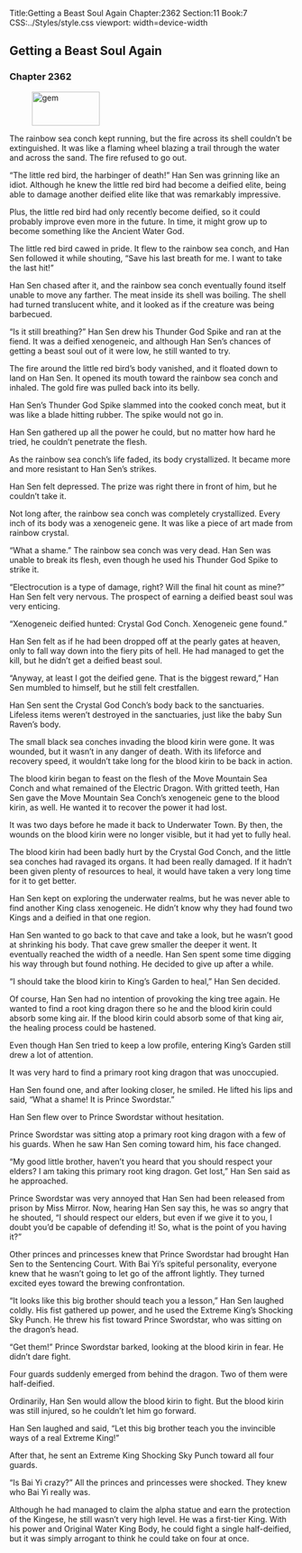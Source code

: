 Title:Getting a Beast Soul Again 
Chapter:2362 
Section:11 
Book:7 
CSS:../Styles/style.css 
viewport: width=device-width
  
## Getting a Beast Soul Again
### Chapter 2362 
<figure>
	<img src="../Images/gem.gif" alt="gem" id="gem" width="120" height="60" />
</figure>
  

  
  The rainbow sea conch kept running, but the fire across its shell couldn’t be extinguished. It was like a flaming wheel blazing a trail through the water and across the sand. The fire refused to go out.

“The little red bird, the harbinger of death!” Han Sen was grinning like an idiot. Although he knew the little red bird had become a deified elite, being able to damage another deified elite like that was remarkably impressive.

Plus, the little red bird had only recently become deified, so it could probably improve even more in the future. In time, it might grow up to become something like the Ancient Water God.

The little red bird cawed in pride. It flew to the rainbow sea conch, and Han Sen followed it while shouting, “Save his last breath for me. I want to take the last hit!”

Han Sen chased after it, and the rainbow sea conch eventually found itself unable to move any farther. The meat inside its shell was boiling. The shell had turned translucent white, and it looked as if the creature was being barbecued.

“Is it still breathing?” Han Sen drew his Thunder God Spike and ran at the fiend. It was a deified xenogeneic, and although Han Sen’s chances of getting a beast soul out of it were low, he still wanted to try.

The fire around the little red bird’s body vanished, and it floated down to land on Han Sen. It opened its mouth toward the rainbow sea conch and inhaled. The gold fire was pulled back into its belly.

Han Sen’s Thunder God Spike slammed into the cooked conch meat, but it was like a blade hitting rubber. The spike would not go in.

Han Sen gathered up all the power he could, but no matter how hard he tried, he couldn’t penetrate the flesh.

As the rainbow sea conch’s life faded, its body crystallized. It became more and more resistant to Han Sen’s strikes.

Han Sen felt depressed. The prize was right there in front of him, but he couldn’t take it.

Not long after, the rainbow sea conch was completely crystallized. Every inch of its body was a xenogeneic gene. It was like a piece of art made from rainbow crystal.

“What a shame.” The rainbow sea conch was very dead. Han Sen was unable to break its flesh, even though he used his Thunder God Spike to strike it.

“Electrocution is a type of damage, right? Will the final hit count as mine?” Han Sen felt very nervous. The prospect of earning a deified beast soul was very enticing.

“Xenogeneic deified hunted: Crystal God Conch. Xenogeneic gene found.”

Han Sen felt as if he had been dropped off at the pearly gates at heaven, only to fall way down into the fiery pits of hell. He had managed to get the kill, but he didn’t get a deified beast soul.

“Anyway, at least I got the deified gene. That is the biggest reward,” Han Sen mumbled to himself, but he still felt crestfallen.

Han Sen sent the Crystal God Conch’s body back to the sanctuaries. Lifeless items weren’t destroyed in the sanctuaries, just like the baby Sun Raven’s body.

The small black sea conches invading the blood kirin were gone. It was wounded, but it wasn’t in any danger of death. With its lifeforce and recovery speed, it wouldn’t take long for the blood kirin to be back in action.

The blood kirin began to feast on the flesh of the Move Mountain Sea Conch and what remained of the Electric Dragon. With gritted teeth, Han Sen gave the Move Mountain Sea Conch’s xenogeneic gene to the blood kirin, as well. He wanted it to recover the power it had lost.

It was two days before he made it back to Underwater Town. By then, the wounds on the blood kirin were no longer visible, but it had yet to fully heal.

The blood kirin had been badly hurt by the Crystal God Conch, and the little sea conches had ravaged its organs. It had been really damaged. If it hadn’t been given plenty of resources to heal, it would have taken a very long time for it to get better.

Han Sen kept on exploring the underwater realms, but he was never able to find another King class xenogeneic. He didn’t know why they had found two Kings and a deified in that one region.

Han Sen wanted to go back to that cave and take a look, but he wasn’t good at shrinking his body. That cave grew smaller the deeper it went. It eventually reached the width of a needle. Han Sen spent some time digging his way through but found nothing. He decided to give up after a while.

“I should take the blood kirin to King’s Garden to heal,” Han Sen decided.

Of course, Han Sen had no intention of provoking the king tree again. He wanted to find a root king dragon there so he and the blood kirin could absorb some king air. If the blood kirin could absorb some of that king air, the healing process could be hastened.

Even though Han Sen tried to keep a low profile, entering King’s Garden still drew a lot of attention.

It was very hard to find a primary root king dragon that was unoccupied.

Han Sen found one, and after looking closer, he smiled. He lifted his lips and said, “What a shame! It is Prince Swordstar.”

Han Sen flew over to Prince Swordstar without hesitation.

Prince Swordstar was sitting atop a primary root king dragon with a few of his guards. When he saw Han Sen coming toward him, his face changed.

“My good little brother, haven’t you heard that you should respect your elders? I am taking this primary root king dragon. Get lost,” Han Sen said as he approached.

Prince Swordstar was very annoyed that Han Sen had been released from prison by Miss Mirror. Now, hearing Han Sen say this, he was so angry that he shouted, “I should respect our elders, but even if we give it to you, I doubt you’d be capable of defending it! So, what is the point of you having it?”

Other princes and princesses knew that Prince Swordstar had brought Han Sen to the Sentencing Court. With Bai Yi’s spiteful personality, everyone knew that he wasn’t going to let go of the affront lightly. They turned excited eyes toward the brewing confrontation.

“It looks like this big brother should teach you a lesson,” Han Sen laughed coldly. His fist gathered up power, and he used the Extreme King’s Shocking Sky Punch. He threw his fist toward Prince Swordstar, who was sitting on the dragon’s head.

“Get them!” Prince Swordstar barked, looking at the blood kirin in fear. He didn’t dare fight.

Four guards suddenly emerged from behind the dragon. Two of them were half-deified.

Ordinarily, Han Sen would allow the blood kirin to fight. But the blood kirin was still injured, so he couldn’t let him go forward.

Han Sen laughed and said, “Let this big brother teach you the invincible ways of a real Extreme King!”

After that, he sent an Extreme King Shocking Sky Punch toward all four guards.

“Is Bai Yi crazy?” All the princes and princesses were shocked. They knew who Bai Yi really was.

Although he had managed to claim the alpha statue and earn the protection of the Kingese, he still wasn’t very high level. He was a first-tier King. With his power and Original Water King Body, he could fight a single half-deified, but it was simply arrogant to think he could take on four at once.
